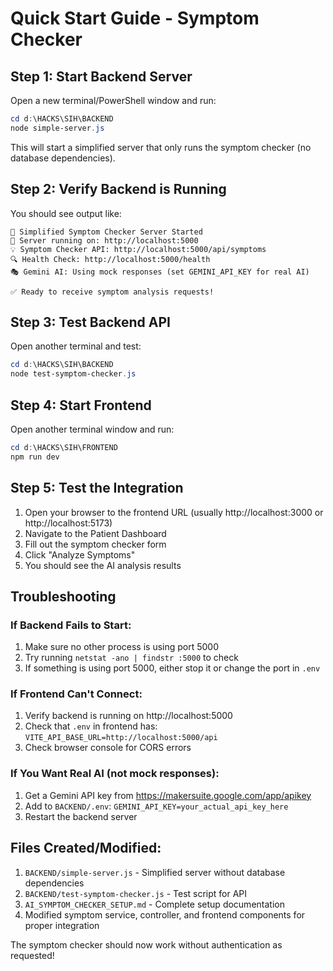 # Quick Start Guide - Symptom Checker

## Step 1: Start Backend Server

Open a new terminal/PowerShell window and run:

```powershell
cd d:\HACKS\SIH\BACKEND
node simple-server.js
```

This will start a simplified server that only runs the symptom checker (no database dependencies).

## Step 2: Verify Backend is Running

You should see output like:
```
🚀 Simplified Symptom Checker Server Started
🔗 Server running on: http://localhost:5000
💡 Symptom Checker API: http://localhost:5000/api/symptoms
🔍 Health Check: http://localhost:5000/health
🎭 Gemini AI: Using mock responses (set GEMINI_API_KEY for real AI)

✅ Ready to receive symptom analysis requests!
```

## Step 3: Test Backend API

Open another terminal and test:
```powershell
cd d:\HACKS\SIH\BACKEND
node test-symptom-checker.js
```

## Step 4: Start Frontend

Open another terminal window and run:
```powershell
cd d:\HACKS\SIH\FRONTEND
npm run dev
```

## Step 5: Test the Integration

1. Open your browser to the frontend URL (usually http://localhost:3000 or http://localhost:5173)
2. Navigate to the Patient Dashboard
3. Fill out the symptom checker form
4. Click "Analyze Symptoms"
5. You should see the AI analysis results

## Troubleshooting

### If Backend Fails to Start:
1. Make sure no other process is using port 5000
2. Try running `netstat -ano | findstr :5000` to check
3. If something is using port 5000, either stop it or change the port in `.env`

### If Frontend Can't Connect:
1. Verify backend is running on http://localhost:5000
2. Check that `.env` in frontend has: `VITE_API_BASE_URL=http://localhost:5000/api`
3. Check browser console for CORS errors

### If You Want Real AI (not mock responses):
1. Get a Gemini API key from https://makersuite.google.com/app/apikey
2. Add to `BACKEND/.env`: `GEMINI_API_KEY=your_actual_api_key_here`
3. Restart the backend server

## Files Created/Modified:

1. `BACKEND/simple-server.js` - Simplified server without database dependencies
2. `BACKEND/test-symptom-checker.js` - Test script for API
3. `AI_SYMPTOM_CHECKER_SETUP.md` - Complete setup documentation
4. Modified symptom service, controller, and frontend components for proper integration

The symptom checker should now work without authentication as requested!
